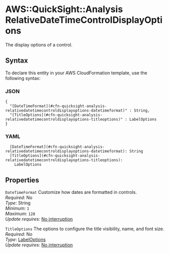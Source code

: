 # AWS::QuickSight::Analysis RelativeDateTimeControlDisplayOptions<a name="aws-properties-quicksight-analysis-relativedatetimecontroldisplayoptions"></a>

The display options of a control\.

## Syntax<a name="aws-properties-quicksight-analysis-relativedatetimecontroldisplayoptions-syntax"></a>

To declare this entity in your AWS CloudFormation template, use the following syntax:

### JSON<a name="aws-properties-quicksight-analysis-relativedatetimecontroldisplayoptions-syntax.json"></a>

```
{
  "[DateTimeFormat](#cfn-quicksight-analysis-relativedatetimecontroldisplayoptions-datetimeformat)" : String,
  "[TitleOptions](#cfn-quicksight-analysis-relativedatetimecontroldisplayoptions-titleoptions)" : LabelOptions
}
```

### YAML<a name="aws-properties-quicksight-analysis-relativedatetimecontroldisplayoptions-syntax.yaml"></a>

```
  [DateTimeFormat](#cfn-quicksight-analysis-relativedatetimecontroldisplayoptions-datetimeformat): String
  [TitleOptions](#cfn-quicksight-analysis-relativedatetimecontroldisplayoptions-titleoptions):
    LabelOptions
```

## Properties<a name="aws-properties-quicksight-analysis-relativedatetimecontroldisplayoptions-properties"></a>

`DateTimeFormat` <a name="cfn-quicksight-analysis-relativedatetimecontroldisplayoptions-datetimeformat"></a>
Customize how dates are formatted in controls\.  
_Required_: No  
_Type_: String  
_Minimum_: `1`  
_Maximum_: `128`  
_Update requires_: [No interruption](https://docs.aws.amazon.com/AWSCloudFormation/latest/UserGuide/using-cfn-updating-stacks-update-behaviors.html#update-no-interrupt)

`TitleOptions` <a name="cfn-quicksight-analysis-relativedatetimecontroldisplayoptions-titleoptions"></a>
The options to configure the title visibility, name, and font size\.  
_Required_: No  
_Type_: [LabelOptions](aws-properties-quicksight-analysis-labeloptions.md)  
_Update requires_: [No interruption](https://docs.aws.amazon.com/AWSCloudFormation/latest/UserGuide/using-cfn-updating-stacks-update-behaviors.html#update-no-interrupt)
